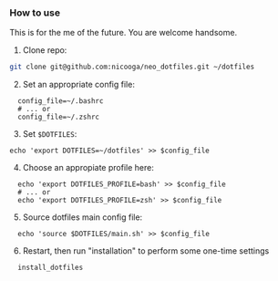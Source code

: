 ### How to use

This is for the me of the future.
You are welcome handsome.

1. Clone repo:
  ~~~sh
  git clone git@github.com:nicooga/neo_dotfiles.git ~/dotfiles
  ~~~

2. Set an appropriate config file:
  ~~~
    config_file=~/.bashrc
    # ... or
    config_file=~/.zshrc
  ~~~

3. Set `$DOTFILES`:
  ~~~
  echo 'export DOTFILES=~/dotfiles' >> $config_file
  ~~~

4. Choose an appropiate profile here:
  ~~~
    echo 'export DOTFILES_PROFILE=bash' >> $config_file
    # ... or
    echo 'export DOTFILES_PROFILE=zsh' >> $config_file
  ~~~

5. Source dotfiles main config file:
  ~~~
    echo 'source $DOTFILES/main.sh' >> $config_file
  ~~~

6. Restart, then run "installation" to perform some one-time settings
  ~~~
    install_dotfiles
  ~~~
